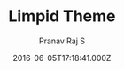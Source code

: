 ---
title: Limpid Theme
github: https://github.com/pranavrajs/limpid
demo: https://pranavrajs.github.io/limpid/
author: Pranav Raj S
ssg:
  - Jekyll
cms:
  - No Cms
date: 2016-06-05T17:18:41.000Z
github_branch: master
description: A clean, minimal theme for Jekyll blogs
stale: true
---
